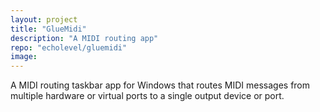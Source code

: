 ```yaml
---
layout: project
title: "GlueMidi"
description: "A MIDI routing app"
repo: "echolevel/gluemidi"
image: 
---
```


A MIDI routing taskbar app for Windows that routes MIDI messages from multiple hardware or virtual ports to a single output device or port.